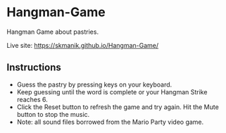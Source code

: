 # Hangman-Game

Hangman Game about pastries.

Live site: https://skmanik.github.io/Hangman-Game/

## Instructions

* Guess the pastry by pressing keys on your keyboard.
* Keep guessing until the word is complete or your Hangman Strike reaches 6.
* Click the Reset button to refresh the game and try again. Hit the Mute button to stop the music.
* Note: all sound files borrowed from the Mario Party video game.
